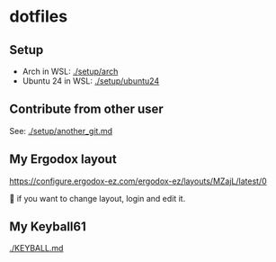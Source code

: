 # dotfiles

## Setup

- Arch in WSL: [./setup/arch](./setup/arch)
- Ubuntu 24 in WSL: [./setup/ubuntu24](./setup/ubuntu24)

## Contribute from other user

See: [./setup/another_git.md](./setup/another_git.md)

## My Ergodox layout

https://configure.ergodox-ez.com/ergodox-ez/layouts/MZajL/latest/0

:memo: if you want to change layout, login and edit it.

## My Keyball61

[./KEYBALL.md](./KEYBALL.md)
